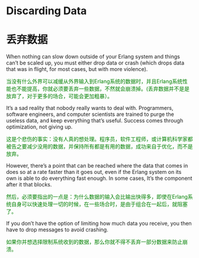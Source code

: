 
# Discarding Data
# 丢弃数据
When nothing can slow down outside of your Erlang system and things can’t be scaled up, you must either drop data or crash (which drops data that was in flight, for most cases, but with more violence).
<p></p> <font color="green">
当没有什么外界可以减缓从外界输入到Erlang系统的数据时，并且Erlang系统性能也不能提高，你就必须要丢弃一些数据，不然就会崩溃掉。(丢弃数据并不是是放弃了，对于更多的场合，可能会更加粗暴）。</font> <p></p>

It’s a sad reality that nobody really wants to deal with. Programmers, software engineers, and computer scientists are trained to purge the useless data, and keep everything that’s useful. Success comes through optimization, not giving up.
<p></p> <font color="green">
这是个悲伤的事实：没有人真的想处理。程序员，软件工程师，或计算机科学家都被告之要减少没用的数据，并保持所有都是有用的数据，成功来自于优化，而不是放弃。
</font> <p></p>
However, there’s a point that can be reached where the data that comes in does so at a rate faster than it goes out, even if the Erlang system on its own is able to do everything fast enough. In some cases,  It’s the component after it that blocks.
<p></p> <font color="green">
然后，必须要指出的一点是：为什么数据的输入会比输出快得多，即使在Erlang系统自身可以快速处理一切的时候，在一些场合时，是由于组合在一起后，就阻塞了。
</font> <p></p>
If you don’t have the option of limiting how much data you receive, you then have to drop messages to avoid crashing.
<p></p> <font color="green">
如果你并想选择限制系统收到的数据，那么你就不得不丢弃一部分数据来防止崩溃。
</font> <p></p>

